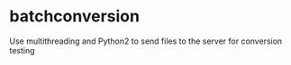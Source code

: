 # batchconversion
Use multithreading and Python2 to send files to the server for conversion testing
